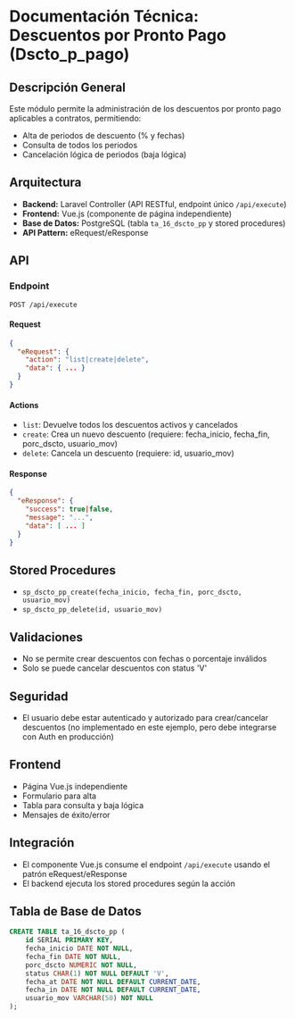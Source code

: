 # Documentación Técnica: Descuentos por Pronto Pago (Dscto_p_pago)

## Descripción General
Este módulo permite la administración de los descuentos por pronto pago aplicables a contratos, permitiendo:
- Alta de periodos de descuento (% y fechas)
- Consulta de todos los periodos
- Cancelación lógica de periodos (baja lógica)

## Arquitectura
- **Backend:** Laravel Controller (API RESTful, endpoint único `/api/execute`)
- **Frontend:** Vue.js (componente de página independiente)
- **Base de Datos:** PostgreSQL (tabla `ta_16_dscto_pp` y stored procedures)
- **API Pattern:** eRequest/eResponse

## API
### Endpoint
`POST /api/execute`

#### Request
```json
{
  "eRequest": {
    "action": "list|create|delete",
    "data": { ... }
  }
}
```

#### Actions
- `list`: Devuelve todos los descuentos activos y cancelados
- `create`: Crea un nuevo descuento (requiere: fecha_inicio, fecha_fin, porc_dscto, usuario_mov)
- `delete`: Cancela un descuento (requiere: id, usuario_mov)

#### Response
```json
{
  "eResponse": {
    "success": true|false,
    "message": "...",
    "data": [ ... ]
  }
}
```

## Stored Procedures
- `sp_dscto_pp_create(fecha_inicio, fecha_fin, porc_dscto, usuario_mov)`
- `sp_dscto_pp_delete(id, usuario_mov)`

## Validaciones
- No se permite crear descuentos con fechas o porcentaje inválidos
- Solo se puede cancelar descuentos con status 'V'

## Seguridad
- El usuario debe estar autenticado y autorizado para crear/cancelar descuentos (no implementado en este ejemplo, pero debe integrarse con Auth en producción)

## Frontend
- Página Vue.js independiente
- Formulario para alta
- Tabla para consulta y baja lógica
- Mensajes de éxito/error

## Integración
- El componente Vue.js consume el endpoint `/api/execute` usando el patrón eRequest/eResponse
- El backend ejecuta los stored procedures según la acción

## Tabla de Base de Datos
```sql
CREATE TABLE ta_16_dscto_pp (
    id SERIAL PRIMARY KEY,
    fecha_inicio DATE NOT NULL,
    fecha_fin DATE NOT NULL,
    porc_dscto NUMERIC NOT NULL,
    status CHAR(1) NOT NULL DEFAULT 'V',
    fecha_at DATE NOT NULL DEFAULT CURRENT_DATE,
    fecha_in DATE NOT NULL DEFAULT CURRENT_DATE,
    usuario_mov VARCHAR(50) NOT NULL
);
```
